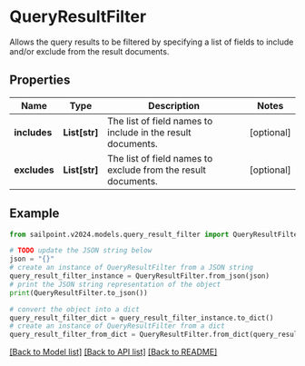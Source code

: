 # QueryResultFilter

Allows the query results to be filtered by specifying a list of fields to include and/or exclude from the result documents.

## Properties

Name | Type | Description | Notes
------------ | ------------- | ------------- | -------------
**includes** | **List[str]** | The list of field names to include in the result documents. | [optional] 
**excludes** | **List[str]** | The list of field names to exclude from the result documents. | [optional] 

## Example

```python
from sailpoint.v2024.models.query_result_filter import QueryResultFilter

# TODO update the JSON string below
json = "{}"
# create an instance of QueryResultFilter from a JSON string
query_result_filter_instance = QueryResultFilter.from_json(json)
# print the JSON string representation of the object
print(QueryResultFilter.to_json())

# convert the object into a dict
query_result_filter_dict = query_result_filter_instance.to_dict()
# create an instance of QueryResultFilter from a dict
query_result_filter_from_dict = QueryResultFilter.from_dict(query_result_filter_dict)
```
[[Back to Model list]](../README.md#documentation-for-models) [[Back to API list]](../README.md#documentation-for-api-endpoints) [[Back to README]](../README.md)



